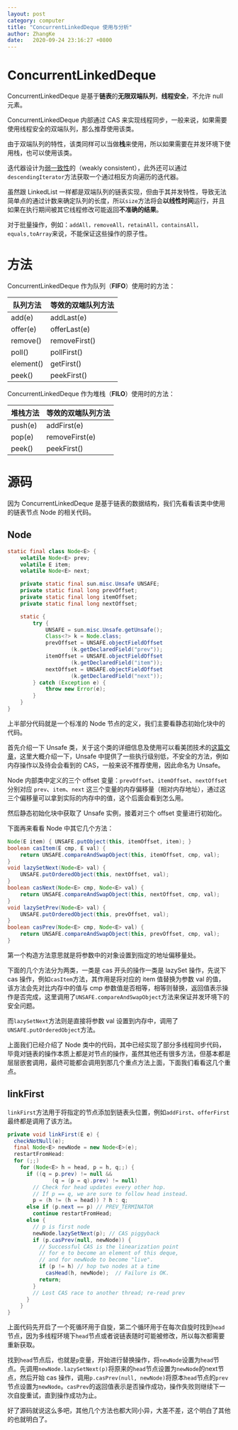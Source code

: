 ```yaml
---
layout: post
category: computer
title: "ConcurrentLinkedDeque 使用与分析"
author: ZhangKe
date:   2020-09-24 23:16:27 +0800
---
```


# ConcurrentLinkedDeque
ConcurrentLinkedDeque 是基于**链表**的**无限双端队列**，**线程安全**，不允许 null 元素。

ConcurrentLinkedDeque 内部通过 CAS 来实现线程同步，一般来说，如果需要使用线程安全的双端队列，那么推荐使用该类。

由于双端队列的特性，该类同样可以当做**栈**来使用，所以如果需要在并发环境下使用栈，也可以使用该类。

迭代器设计为[弱一致性](https://en.wikipedia.org/wiki/Weak_consistency "弱一致性")的（weakly consistent），此外还可以通过`descendingIterator`方法获取一个通过相反方向遍历的迭代器。

虽然跟 LinkedList 一样都是双端队列的链表实现，但由于其并发特性，导致无法简单点的通过计数来确定队列的长度，所以`size`方法将会**以线性时间**运行，并且如果在执行期间被其它线程修改可能返回**不准确的结果**。
<!--more-->
对于批量操作，例如：`addAll，removeAll，retainAll，containsAll，equals,toArray`来说，不能保证这些操作的原子性。

# 方法

ConcurrentLinkedDeque 作为队列（**FIFO**）使用时的方法：

|队列方法|等效的双端队列方法|
| ------------ | ------------ |
|add(e)|addLast(e)|
|offer(e)|offerLast(e)|
|remove()|removeFirst()|
|poll()|pollFirst()|
|element()|getFirst()|
|peek()|peekFirst()|

ConcurrentLinkedDeque 作为堆栈（**FILO**）使用时的方法：

|堆栈方法|等效的双端队列方法|
| ------------ | ------------ |
|push(e)|addFirst(e)|
|pop(e)|removeFirst(e)|
|peek()|peekFirst()|

# 源码
因为 ConcurrentLinkedDeque 是基于链表的数据结构，我们先看看该类中使用的链表节点 Node 的相关代码。
## Node
```java
static final class Node<E> {
    volatile Node<E> prev;
    volatile E item;
    volatile Node<E> next;

    private static final sun.misc.Unsafe UNSAFE;
    private static final long prevOffset;
    private static final long itemOffset;
    private static final long nextOffset;

    static {
        try {
            UNSAFE = sun.misc.Unsafe.getUnsafe();
            Class<?> k = Node.class;
            prevOffset = UNSAFE.objectFieldOffset
                    (k.getDeclaredField("prev"));
            itemOffset = UNSAFE.objectFieldOffset
                    (k.getDeclaredField("item"));
            nextOffset = UNSAFE.objectFieldOffset
                    (k.getDeclaredField("next"));
        } catch (Exception e) {
            throw new Error(e);
        }
    }
}

```
上半部分代码就是一个标准的 Node 节点的定义，我们主要看静态初始化块中的代码。

首先介绍一下 Unsafe 类，关于这个类的详细信息及使用可以看美团技术的[这篇文章](https://tech.meituan.com/2019/02/14/talk-about-java-magic-class-unsafe.html "这篇文章")，这里大概介绍一下，Unsafe 中提供了一些执行级别低，不安全的方法，例如内存操作以及待会会看到的 CAS，一般来说不推荐使用，因此命名为 Unsafe。

Node 内部类中定义的三个 offset 变量：`prevOffset`、`itemOffset`、`nextOffset` 分别对应 `prev`、`item`、`next` 这三个变量的内存偏移量（相对内存地址），通过这三个偏移量可以拿到实际的内存中的值，这个后面会看到怎么用。

然后静态初始化块中获取了 Unsafe 实例，接着对三个 offset 变量进行初始化。

下面再来看看 Node 中其它几个方法：
```java
Node(E item) { UNSAFE.putObject(this, itemOffset, item); }
boolean casItem(E cmp, E val) {
    return UNSAFE.compareAndSwapObject(this, itemOffset, cmp, val);
}
void lazySetNext(Node<E> val) {
    UNSAFE.putOrderedObject(this, nextOffset, val);
}
boolean casNext(Node<E> cmp, Node<E> val) {
    return UNSAFE.compareAndSwapObject(this, nextOffset, cmp, val);
}
void lazySetPrev(Node<E> val) {
    UNSAFE.putOrderedObject(this, prevOffset, val);
}
boolean casPrev(Node<E> cmp, Node<E> val) {
    return UNSAFE.compareAndSwapObject(this, prevOffset, cmp, val);
}
```
第一个构造方法意思就是将参数中的对象设置到指定的地址偏移量处。

下面的几个方法分为两类，一类是 cas 开头的操作一类是 lazySet 操作，先说下 cas 操作，例如`casItem`方法，其作用是将对应的 item 值替换为参数 val 的值，该方法会先对比内存中的值与 cmp 参数值是否相等，相等则替换，返回值表示操作是否完成，这里调用了`UNSAFE.compareAndSwapObject`方法来保证并发环境下的安全问题。

而`lazySetNext`方法则是直接将参数 val 设置到内存中，调用了`UNSAFE.putOrderedObject`方法。

上面我们已经介绍了 Node 类中的代码，其中已经实现了部分多线程同步代码，毕竟对链表的操作本质上都是对节点的操作，虽然其他还有很多方法，但基本都是层层嵌套调用，最终可能都会调用到那几个重点方法上面，下面我们看看这几个重点。

## linkFirst
`linkFirst`方法用于将指定的节点添加到链表头位置，例如`addFirst`、`offerFirst`最终都是调用了该方法。
```java
private void linkFirst(E e) {
  checkNotNull(e);
  final Node<E> newNode = new Node<E>(e);
  restartFromHead:
  for (;;)
    for (Node<E> h = head, p = h, q;;) {
      if ((q = p.prev) != null &&
              (q = (p = q).prev) != null)
        // Check for head updates every other hop.
        // If p == q, we are sure to follow head instead.
        p = (h != (h = head)) ? h : q;
      else if (p.next == p) // PREV_TERMINATOR
        continue restartFromHead;
      else {
        // p is first node
        newNode.lazySetNext(p); // CAS piggyback
        if (p.casPrev(null, newNode)) {
          // Successful CAS is the linearization point
          // for e to become an element of this deque,
          // and for newNode to become "live".
          if (p != h) // hop two nodes at a time
            casHead(h, newNode);  // Failure is OK.
          return;
        }
        // Lost CAS race to another thread; re-read prev
      }
    }
}
```
上面代码先开启了一个死循环用于自旋，第二个循环用于在每次自旋时找到`head`节点，因为多线程环境下`head`节点或者说链表随时可能被修改，所以每次都需要重新获取。

找到`head`节点后，也就是`p`变量，开始进行替换操作，将`newNode`设置为`head`节点。先调用`newNode.lazySetNext(p)`将原来的`head`节点设置为`newNode`的next节点，然后开始 cas 操作，调用`p.casPrev(null, newNode)`将原本`head`节点的`prev`节点设置为`newNode`。`casPrev`的返回值表示是否操作成功，操作失败则继续下一次自旋重试，直到操作成功为止。

好了源码就说这么多吧，其他几个方法也都大同小异，大差不差，这个明白了其他的也就明白了。

